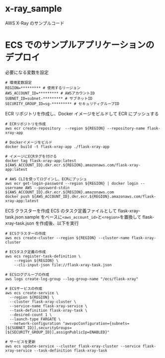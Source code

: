 # x-ray_sample

AWS X-Ray のサンプルコード

# ECS でのサンプルアプリケーションのデプロイ

必要になる変数を設定

```
# 環境変数設定
REGION=********* # 使用するリージョン
AWS_ACCOUNT_ID=********* # AWSアカウントID
SUBNET_ID=subnet-********* # サブネットID
SECURITY_GROUP_ID=sg-********* # セキュリティグループID

```

ECR リポジトリを作成し、Docker イメージをビルドして ECR にプッシュする

```
# ECRリポジトリを作成
aws ecr create-repository  --region ${REGION} --repository-name flask-xray-app

# Dockerイメージをビルド
docker build -t flask-xray-app ./flask-xray-app

# イメージにECRタグを付ける
docker tag flask-xray-app:latest ${AWS_ACCOUNT_ID}.dkr.ecr.${REGION}.amazonaws.com/flask-xray-app:latest

# AWS CLIを使ってログインし、ECRにプッシュ
aws ecr get-login-password --region ${REGION} | docker login --username AWS --password-stdin ${AWS_ACCOUNT_ID}.dkr.ecr.${REGION}.amazonaws.com
docker push ${AWS_ACCOUNT_ID}.dkr.ecr.${REGION}.amazonaws.com/flask-xray-app:latest
```

ECS クラスターを作成
ECS のタスク定義ファイルとして flask-xray-task.json.sample をベースに`<aws_account_id>`と`<region>`を置換して flask-xray-task.json を作成後、以下を実行

```
# ECSクラスターの作成
aws ecs create-cluster --region ${REGION} --cluster-name flask-xray-cluster

# ECSタスク定義の作成
aws ecs register-task-definition \
    --region ${REGION} \
    --cli-input-json file://flask-xray-task.json

# ECSロググループの作成
aws logs create-log-group --log-group-name "/ecs/flask-xray"

# ECSサービスの作成
aws ecs create-service \
  --region ${REGION} \
  --cluster flask-xray-cluster \
  --service-name flask-xray-service \
  --task-definition flask-xray-task \
  --desired-count 1 \
  --launch-type FARGATE \
  --network-configuration "awsvpcConfiguration={subnets=[${SUBNET_ID}],securityGroups=[${SECURITY_GROUP_ID}],assignPublicIp=ENABLED}"
```

```
# サービスを更新
aws ecs update-service --cluster flask-xray-cluster --service flask-xray-service --task-definition flask-xray-task
```
